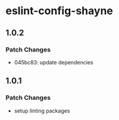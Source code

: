 # eslint-config-shayne

## 1.0.2

### Patch Changes

- 045bc83: update dependencies

## 1.0.1

### Patch Changes

- setup linting packages
